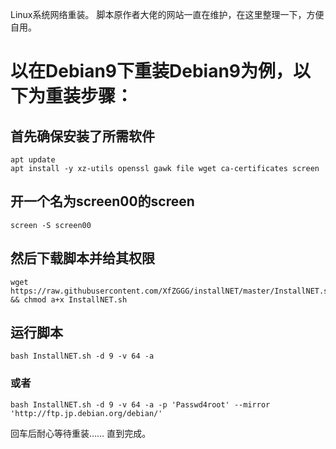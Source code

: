 Linux系统网络重装。
脚本原作者大佬的网站一直在维护，在这里整理一下，方便自用。

# 以在Debian9下重装Debian9为例，以下为重装步骤：

## 首先确保安装了所需软件
```
apt update
apt install -y xz-utils openssl gawk file wget ca-certificates screen
```

## 开一个名为screen00的screen
```
screen -S screen00
```

## 然后下载脚本并给其权限
```
wget https://raw.githubusercontent.com/XfZGGG/installNET/master/InstallNET.sh && chmod a+x InstallNET.sh
```

## 运行脚本
```
bash InstallNET.sh -d 9 -v 64 -a
```
### 或者
```
bash InstallNET.sh -d 9 -v 64 -a -p 'Passwd4root' --mirror 'http://ftp.jp.debian.org/debian/'
```
回车后耐心等待重装……
直到完成。
